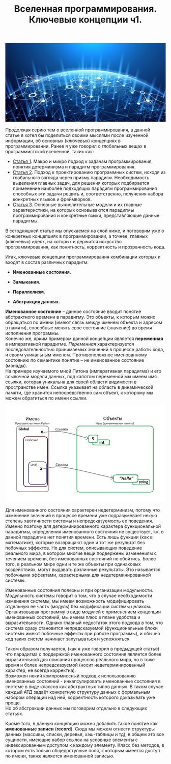 ﻿---
layout: post
title: Вселенная программирования. Ключевые концепции ч1.
category: universe
---
![](/image/post-2021-01-10/1.png)  

Продолжая серию тем о вселенной программирования, в данной статье я хотел бы поделиться своими мыслями после изученной информации, об основных (ключевых) концепциях в программировании. Ранее я уже говорил о глобальных вещах в программистской вселенной, таких как: 

- [Статья 1](https://optima740.github.io/2020/12/25/programming-universe1/). Макро и микро подход к задачам программирования, понятия детерминизма и парадигм программирования.  
- [Статья 2](https://optima740.github.io/2021/01/10/programming-universe2/). Подход к проектированию программных систем, исходя из глобального взгляда через призму парадигм. Необходимость выделения главных задач, для решения которых подбирается применение наиболее подходящих парадигм программирования способных эти задачи решить и, соответственно, получения набора конкретных языков и фреймворков.  
- [Статья 3](https://optima740.github.io/2021/01/26/programming-universe3/). Основные вычислительные модели и их главные характеристики, на которых основываются парадигмы программирования и конкретные языки, представляющие данные парадигмы.  

В сегодняшней статье мы опускаемся на слой ниже, и поговорим уже о конкретных концепциях в программировании, а точнее, главных (ключевых) идеях, на которых и держится искусство программирования, как понятность, корректность и прозрачность кода.  

Итак, ключевые концепции программирования комбинации которых и входят в состав различных парадигм:  

- **Именованные состояния.**  

- **Замыкания.**  

- **Параллелизм.**  

- **Абстракция данных.**  

**Именованное состояние** – данное состояние вводит понятие абстрактного времени в парадигму. Это объекты, к которым можно обращаться по имени (имеют связь между именем объекта и адресом в памяти), способные менять свое состояние (значение) во время исполнения программы.  
Конечно же, ярким примером данной концепции является **переменная** в императивной парадигме. *Переменная* характеризуется последовательностью принимаемых значений в процессе работы кода, и своим уникальным именем. Противоположное именованному состоянию по семантике понятие – не именованное состояние (монады).  
На примере изучаемого мной Питона (императивная парадигма) и его ссылочной модели данных, под капотом переменной мы имеем имя ссылки, которая уникальна для своей области видимости в пространстве имен. Ссылка указывает на область в динамической памяти, где хранится непосредственно сам объект, к которому мы можем обратиться по имени ссылки. 

![](/image/post-2021-02-02/Pic1.jpg)

Для именованного состояния характерен недетерминизм, потому что изменение значений в процессе времени уже подразумевает некую степень хаотичности системы и непредсказуемость ее поведения.
Именно поэтому для детерминированного характера функциональной парадигмы, определения именованного состояния не существует, т.к. в данной парадигме нет понятия времени. Есть лишь функции (как в математике), которые возвращают один и тот же результат без побочных эффектов. Но для систем, описывающих поведение реального мира, в котором многие вещи подвержены изменениям с течением времени, без именованных состояний не обойтись. Более того, в реальном мире одни и те же объекты при одинаковых воздействиях, могут выдавать различные результаты. Это называется побочными эффектами, характерными для недетерминированной системы.  

Именованные состояния полезны и при организации модульности. Модульность системы говорит о том, что в случае необходимости изменения системы, мы имеем возможность модифицировать отдельную ее часть (модуль) без модификации системы целиком. Организовывая программу в виде модулей с применением концепции именованных состояний, мы имеем плюс в плане удобства и выразительности. Однако главный недостаток этого подхода в том, что система сразу становится непредсказуемой (функциональные блоки системы имеют побочные эффекты при работе программы), и обычно код таких систем начинает запутываться и усложняться.  

Таком образом получается, (как я уже говорил в предыдущей статье) что парадигма с поддержкой именованного состояния является более выразительной для описания процессов реального мира, но в тоже время и более непредсказуемой (носит недетерминированный характер, не всегда корректна).  
Возможен некий компромиссный подход к использованию именованных состояний - инкапсулировать именованные состояния в системе в виде классов как абстрактных типов данных. В таком случае каждый АТД задаёт конкретную структуру данных с формальным набором операций над ней, корректность которого доказывать уже проще.  
Но об абстракции данных мы поговорим отдельно в следующих статьях.  

Кроме того, в данную концепцию можно добавить такое понятие как **именованные записи** (**record**). Сюда мы можем отнести структуры данных (массивы, списки, деревья, хэш-таблицы и тд), в общем это все сущности, имеющие набор ссылок на условные элементы с индексированным доступом к каждому элементу. Класс без методов, в котором есть только общедоступные поля, к которым имеется доступ по имени, также является именованной записью. 













